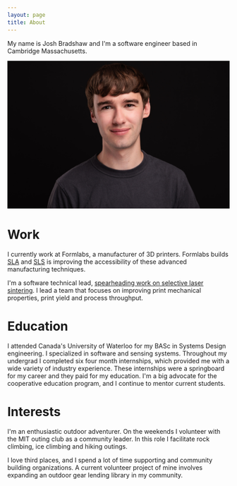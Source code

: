```yaml
---
layout: page
title: About
---
```


My name is Josh Bradshaw and I'm a software engineer based in Cambridge Massachusetts.

![](assets/headshot.jpg)

# Work

I currently work at Formlabs, a manufacturer of 3D printers. Formlabs builds [SLA](https://formlabs.com/blog/ultimate-guide-to-stereolithography-sla-3d-printing/) and [SLS](https://formlabs.com/blog/what-is-selective-laser-sintering/) is improving the accessibility of these advanced manufacturing techniques. 

I'm a software technical lead, [spearheading work on selective laser sintering](https://www.linkedin.com/feed/update/urn:li:activity:7164683477626404864/). I lead a team that focuses on improving print mechanical properties, print yield and process throughput.

# Education

I attended Canada's University of Waterloo for my BASc in Systems Design engineering. I specialized in software and sensing systems. Throughout my undergrad I completed six four month internships, which provided me with a wide variety of industry experience. These internships were a springboard for my career and they paid for my education. I'm a big advocate for the cooperative education program, and I continue to mentor current students.

# Interests

I'm an enthusiastic outdoor adventurer. On the weekends I volunteer with the MIT outing club as a community leader. In this role I facilitate rock climbing, ice climbing and hiking outings. 

I love third places, and I spend a lot of time supporting and community building organizations. A current volunteer project of mine involves expanding an outdoor gear lending library in my community.
